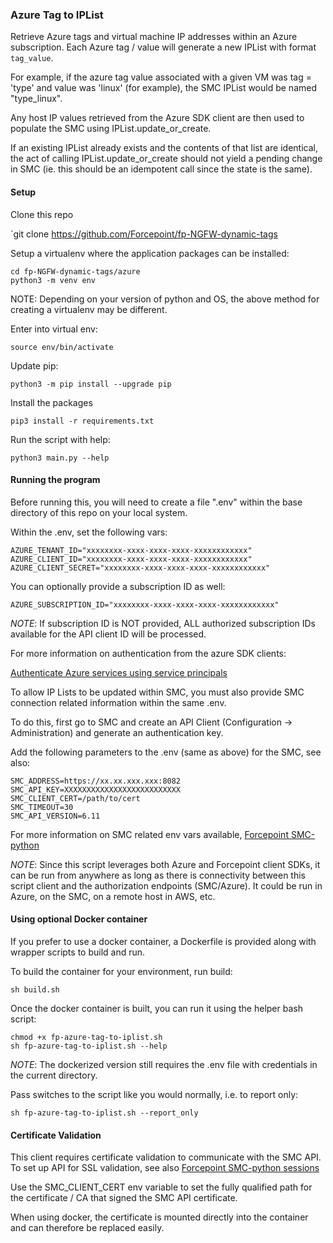 ### Azure Tag to IPList

Retrieve Azure tags and virtual machine IP addresses within an Azure subscription.
Each Azure tag / value will generate a new IPList with format `tag_value`.

For example, if the azure tag value associated with a given VM was
tag = 'type' and value was 'linux' (for example), the SMC IPList would be
named "type_linux".

Any host IP values retrieved from the Azure SDK client are then used
to populate the SMC using IPList.update_or_create.

If an existing IPList already exists and the contents of that list
are identical, the act of calling IPList.update_or_create should not yield a
pending change in SMC (ie. this should be an idempotent call since the state
is the same).

#### Setup

Clone this repo

`git clone https://github.com/Forcepoint/fp-NGFW-dynamic-tags

Setup a virtualenv where the application packages can be installed:

```
cd fp-NGFW-dynamic-tags/azure
python3 -m venv env
```

NOTE: Depending on your version of python and OS, the above method for creating
a virtualenv may be different.

Enter into virtual env:

`source env/bin/activate`

Update pip:

`python3 -m pip install --upgrade pip`

Install the packages

`pip3 install -r requirements.txt`

Run the script with help:

`python3 main.py --help`

#### Running the program

Before running this, you will need to create a file ".env" within the base
directory of this repo on your local system.

Within the .env, set the following vars:

```
AZURE_TENANT_ID="xxxxxxxx-xxxx-xxxx-xxxx-xxxxxxxxxxxx"
AZURE_CLIENT_ID="xxxxxxxx-xxxx-xxxx-xxxx-xxxxxxxxxxxx"
AZURE_CLIENT_SECRET="xxxxxxxx-xxxx-xxxx-xxxx-xxxxxxxxxxxx"
```

You can optionally provide a subscription ID as well:

`AZURE_SUBSCRIPTION_ID="xxxxxxxx-xxxx-xxxx-xxxx-xxxxxxxxxxxx"`

*NOTE*: If subscription ID is NOT provided, ALL authorized subscription IDs
available for the API client ID will be processed.

For more information on authentication from the azure SDK clients:

[Authenticate Azure services using service principals](https://docs.microsoft.com/en-us/azure/developer/python/sdk/authentication-local-development-service-principal?tabs=azure-portal)

To allow IP Lists to be updated within SMC, you must also provide SMC
connection related information within the same .env.

To do this, first go to SMC and create an API Client
(Configuration -> Administration) and generate an authentication key.

Add the following parameters to the .env (same as above) for the SMC, see also:

```
SMC_ADDRESS=https://xx.xx.xxx.xxx:8082
SMC_API_KEY=XXXXXXXXXXXXXXXXXXXXXXXXXX
SMC_CLIENT_CERT=/path/to/cert
SMC_TIMEOUT=30
SMC_API_VERSION=6.11
```

For more information on SMC related env vars available,
[Forcepoint SMC-python](https://fp-ngfw-smc-python.readthedocs.io/en/latest/pages/session.html#creating-the-session)

*NOTE*: Since this script leverages both Azure and Forcepoint client SDKs,
it can be run from anywhere as long as there is connectivity between this
script client and the authorization endpoints (SMC/Azure). It could be run
in Azure, on the SMC, on a remote host in AWS, etc.


#### Using optional Docker container

If you prefer to use a docker container, a Dockerfile is provided along
with wrapper scripts to build and run.

To build the container for your environment, run build:

```
sh build.sh
```

Once the docker container is built, you can run it using the helper bash script:

```
chmod +x fp-azure-tag-to-iplist.sh
sh fp-azure-tag-to-iplist.sh --help
```

*NOTE*: The dockerized version still requires the .env file with credentials
in the current directory.

Pass switches to the script like you would normally, i.e. to report only:

```
sh fp-azure-tag-to-iplist.sh --report_only
```

#### Certificate Validation

This client requires certificate validation to communicate with the SMC API.
To set up API for SSL validation, see also
[Forcepoint SMC-python sessions](https://fp-ngfw-smc-python.readthedocs.io/en/latest/pages/session.html)

Use the SMC_CLIENT_CERT env variable to set the fully qualified path for
the certificate / CA that signed the SMC API certificate.

When using docker, the certificate is mounted directly into the container and
can therefore be replaced easily.

